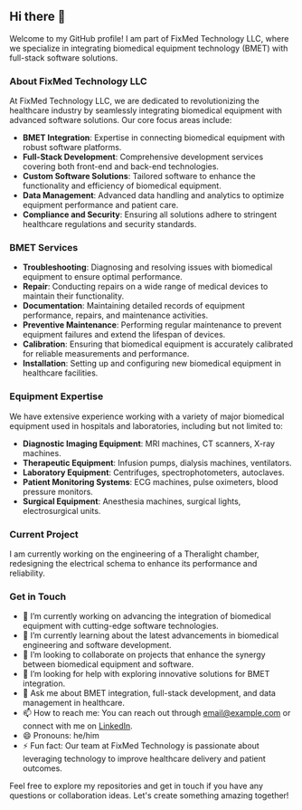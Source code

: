 ## Hi there 👋

<!--
**your_username/your_username** is a ✨ _special_ ✨ repository because its `README.md` (this file) appears on your GitHub profile.
-->

Welcome to my GitHub profile! I am part of FixMed Technology LLC, where we specialize in integrating biomedical equipment technology (BMET) with full-stack software solutions.

### About FixMed Technology LLC

At FixMed Technology LLC, we are dedicated to revolutionizing the healthcare industry by seamlessly integrating biomedical equipment with advanced software solutions. Our core focus areas include:

- **BMET Integration**: Expertise in connecting biomedical equipment with robust software platforms.
- **Full-Stack Development**: Comprehensive development services covering both front-end and back-end technologies.
- **Custom Software Solutions**: Tailored software to enhance the functionality and efficiency of biomedical equipment.
- **Data Management**: Advanced data handling and analytics to optimize equipment performance and patient care.
- **Compliance and Security**: Ensuring all solutions adhere to stringent healthcare regulations and security standards.

### BMET Services

- **Troubleshooting**: Diagnosing and resolving issues with biomedical equipment to ensure optimal performance.
- **Repair**: Conducting repairs on a wide range of medical devices to maintain their functionality.
- **Documentation**: Maintaining detailed records of equipment performance, repairs, and maintenance activities.
- **Preventive Maintenance**: Performing regular maintenance to prevent equipment failures and extend the lifespan of devices.
- **Calibration**: Ensuring that biomedical equipment is accurately calibrated for reliable measurements and performance.
- **Installation**: Setting up and configuring new biomedical equipment in healthcare facilities.

### Equipment Expertise

We have extensive experience working with a variety of major biomedical equipment used in hospitals and laboratories, including but not limited to:

- **Diagnostic Imaging Equipment**: MRI machines, CT scanners, X-ray machines.
- **Therapeutic Equipment**: Infusion pumps, dialysis machines, ventilators.
- **Laboratory Equipment**: Centrifuges, spectrophotometers, autoclaves.
- **Patient Monitoring Systems**: ECG machines, pulse oximeters, blood pressure monitors.
- **Surgical Equipment**: Anesthesia machines, surgical lights, electrosurgical units.

### Current Project

I am currently working on the engineering of a Theralight chamber, redesigning the electrical schema to enhance its performance and reliability.

### Get in Touch

- 🔭 I’m currently working on advancing the integration of biomedical equipment with cutting-edge software technologies.
- 🌱 I’m currently learning about the latest advancements in biomedical engineering and software development.
- 👯 I’m looking to collaborate on projects that enhance the synergy between biomedical equipment and software.
- 🤔 I’m looking for help with exploring innovative solutions for BMET integration.
- 💬 Ask me about BMET integration, full-stack development, and data management in healthcare.
- 📫 How to reach me: You can reach out through [email@example.com](mailto:email@example.com) or connect with me on [LinkedIn](https://www.linkedin.com).
- 😄 Pronouns: he/him
- ⚡ Fun fact: Our team at FixMed Technology is passionate about leveraging technology to improve healthcare delivery and patient outcomes.

Feel free to explore my repositories and get in touch if you have any questions or collaboration ideas. Let's create something amazing together!

<!-- You can include some additional information here if you like. -->
